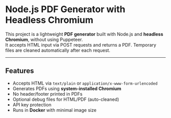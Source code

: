 # Node.js PDF Generator with Headless Chromium

This project is a lightweight **PDF generator** built with Node.js and **headless Chromium**, without using Puppeteer.  
It accepts HTML input via POST requests and returns a PDF. Temporary files are cleaned automatically after each request.

---

## Features

- Accepts HTML via `text/plain` or `application/x-www-form-urlencoded`
- Generates PDFs using **system-installed Chromium**
- No header/footer printed in PDFs
- Optional debug files for HTML/PDF (auto-cleaned)
- API key protection
- Runs in **Docker** with minimal image size
